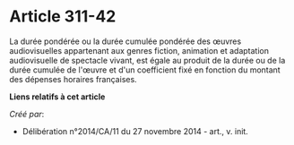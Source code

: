 # Article 311-42

La durée pondérée ou la durée cumulée pondérée des œuvres audiovisuelles appartenant aux genres fiction, animation et
adaptation audiovisuelle de spectacle vivant, est égale au produit de la durée ou de la durée cumulée de l'œuvre et d'un
coefficient fixé en fonction du montant des dépenses horaires françaises.

**Liens relatifs à cet article**

_Créé par_:

  - Délibération n°2014/CA/11 du 27 novembre 2014 - art., v. init.
